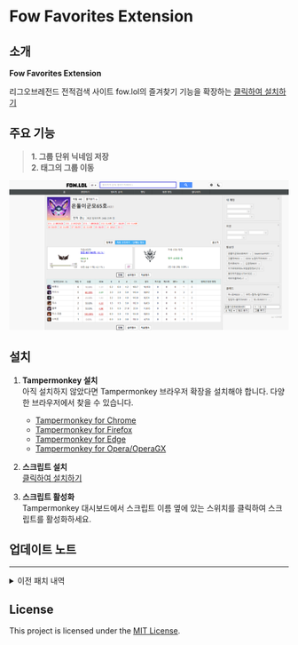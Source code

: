 # Fow Favorites Extension  

## 소개  
**Fow Favorites Extension**  

리그오브레전드 전적검색 사이트 fow.lol의 즐겨찾기 기능을 확장하는 
[클릭하여 설치하기](https://raw.githubusercontent.com/jinhyeonseo01/fow-favorites-extension/refs/heads/main/src/fow-lol-favorites.js)

## 주요 기능  
> **1. 그룹 단위 닉네임 저장**  
> **2. 태그의 그룹 이동**  

![example](./docs/guide.png)

## 설치  
1. **Tampermonkey 설치**  
   아직 설치하지 않았다면 Tampermonkey 브라우저 확장을 설치해야 합니다. 다양한 브라우저에서 찾을 수 있습니다.  

   - [Tampermonkey for Chrome](https://chrome.google.com/webstore/detail/tampermonkey/dhdgffkkebhmkfjojejmpbldmpobfkfo)
   - [Tampermonkey for Firefox](https://addons.mozilla.org/en-US/firefox/addon/tampermonkey/)
   - [Tampermonkey for Edge](https://microsoftedge.microsoft.com/addons/detail/tampermonkey/iikmkjmpaadaobahmlepeloendndfphd)
   - [Tampermonkey for Opera/OperaGX](https://addons.opera.com/en-gb/extensions/details/tampermonkey-beta/)

2. **스크립트 설치**  
    [클릭하여 설치하기](https://raw.githubusercontent.com/jinhyeonseo01/fow-favorites-extension/refs/heads/main/src/fow-lol-favorites.js)

3. **스크립트 활성화**  
    Tampermonkey 대시보드에서 스크립트 이름 옆에 있는 스위치를 클릭하여 스크립트를 활성화하세요.

## 업데이트 노트

* * *  
<details>
<summary>이전 패치 내역</summary>

#### 1.1.0
릴리즈  

* * *  

</details>

## License  
This project is licensed under the [MIT License](LICENSE).